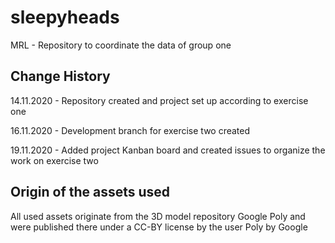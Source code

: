 # sleepyheads
MRL - Repository to coordinate the data of group one


## Change History 

14.11.2020 - Repository created and project set up according to exercise one

16.11.2020 - Development branch for exercise two created

19.11.2020 - Added project Kanban board and created issues to organize the work on exercise two

## Origin of the assets used

All used assets originate from the 3D model repository Google Poly and were published there under a CC-BY license by the user Poly by Google
